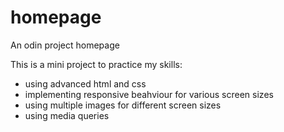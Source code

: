 # homepage

An odin project homepage

This is a mini project to practice my skills:

* using advanced html and css
* implementing responsive beahviour for various screen sizes
* using multiple images for different screen sizes
* using media queries